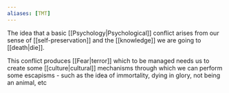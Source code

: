 ```yaml
---
aliases: [TMT]
---
```


The idea that a basic [[Psychology|Psychological]] conflict arises from our sense of [[self-preservation]] and the [[knowledge]] we are going to [[death|die]].

This conflict produces [[Fear|terror]] which to be managed needs us to create some [[culture|cultural]] mechanisms through which we can perform some escapisms - such as the idea of immortality, dying in glory, not being an animal, etc